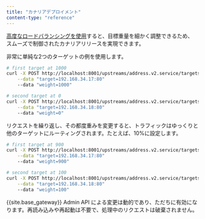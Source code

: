 ```yaml
---
title: "カナリアデプロイメント"
content-type: "reference"
---
```

[高度なロードバランシングを使用](/gateway/latest/how-kong-works/load-balancing/#advanced-load-balancing)すると、目標重量を細かく調整できるため、
スムーズで制御されたカナリアリリースを実現できます。

非常に単純な2つのターゲットの例を使用します。

```bash
# first target at 1000
curl -X POST http://localhost:8001/upstreams/address.v2.service/targets \
    --data "target=192.168.34.17:80"
    --data "weight=1000"
```

```sh
# second target at 0
curl -X POST http://localhost:8001/upstreams/address.v2.service/targets \
    --data "target=192.168.34.18:80"
    --data "weight=0"
```

リクエストを繰り返し、その都度重みを変更すると、トラフィックはゆっくりと他のターゲットにルーティングされます。たとえば、10%に設定します。

```bash
# first target at 900
curl -X POST http://localhost:8001/upstreams/address.v2.service/targets \
    --data "target=192.168.34.17:80"
    --data "weight=900"
```

```sh
# second target at 100
curl -X POST http://localhost:8001/upstreams/address.v2.service/targets \
    --data "target=192.168.34.18:80"
    --data "weight=100"
```

{{site.base_gateway}} Admin API による変更は動的であり、ただちに有効になります。再読み込みや再起動は不要で、処理中のリクエストは破棄されません。

